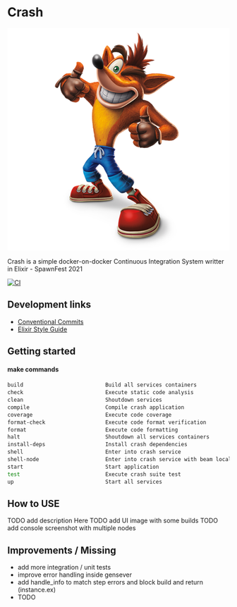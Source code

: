 # Crash

![Crash from Crash Bandicoot™](https://github.com/spawnfest/crash/blob/master/media/crash-bandicoot.png)

Crash is a simple docker-on-docker Continuous Integration System writter in Elixir - SpawnFest 2021

[![CI](https://github.com/spawnfest/crash/actions/workflows/crash-ci.yml/badge.svg)](https://github.com/spawnfest/crash/actions/workflows/crash-ci.yml)


## Development links

  * [Conventional Commits][1]
  * [Elixir Style Guide][2]

  [1]: https://www.conventionalcommits.org/en/v1.0.0/
  [2]: https://github.com/christopheradams/elixir_style_guide


## Getting started

#### make commands

```bash
build                          Build all services containers
check                          Execute static code analysis
clean                          Shoutdown services
compile                        Compile crash application
coverage                       Execute code coverage
format-check                   Execute code format verification
format                         Execute code formatting
halt                           Shoutdown all services containers
install-deps                   Install crash dependencies
shell                          Enter into crash service
shell-node                     Enter into crash service with beam local-node name
start                          Start application
test                           Execute crash suite test
up                             Start all services
```


## How to USE

TODO add description Here
TODO add UI image with some builds
TODO add console screenshot with multiple nodes


## Improvements / Missing 

- add more integration / unit tests
- improve error handling inside gensever
- add handle_info to match step errors and block build and return (instance.ex)
- TODO

